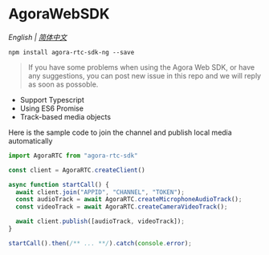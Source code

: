 # AgoraWebSDK

*English | [简体中文](README.cn.md)*

```shell
npm install agora-rtc-sdk-ng --save
```

> If you have some problems when using the Agora Web SDK, or have any suggestions, you can post new issue in this repo and we will reply as soon as possoble.

- Support Typescript
- Using ES6 Promise
- Track-based media objects

Here is the sample code to join the channel and publish local media automatically

```js
import AgoraRTC from "agora-rtc-sdk"

const client = AgoraRTC.createClient()

async function startCall() {
  await client.join("APPID", "CHANNEL", "TOKEN");
  const audioTrack = await AgoraRTC.createMicrophoneAudioTrack();
  const videoTrack = await AgoraRTC.createCameraVideoTrack();

  await client.publish([audioTrack, videoTrack]);
}

startCall().then(/** ... **/).catch(console.error);
```
